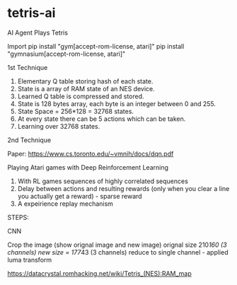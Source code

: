 # tetris-ai
AI Agent Plays Tetris


Import 
pip install "gym[accept-rom-license, atari]"
pip install "gymnasium[accept-rom-license, atari]"


1st Technique

1. Elementary Q table storing hash of each state.
2. State is a array of RAM state of an NES device.
3. Learned Q table is compressed and stored.
4. State is 128 bytes array, each byte is an integer between 0 and 255.
5. State Space = 256*128 = 32768 states.
6. At every state there can be 5 actions which can be taken.
7. Learning over 32768 states.

2nd Technique

Paper: https://www.cs.toronto.edu/~vmnih/docs/dqn.pdf

Playing Atari games with Deep Reinforcement Learning

1. With RL games sequences of highly correlated sequences
2. Delay between actions and resulting rewards (only when you clear a line you
actually get a reward) - sparse reward
3. A expeirience replay mechanism


STEPS: 

CNN

Crop the image (show orignal image and new image)
orignal size 210*160 (3 channels)
new size = 177*43 (3 channels)
reduce to single channel - applied luma transform


https://datacrystal.romhacking.net/wiki/Tetris_(NES):RAM_map